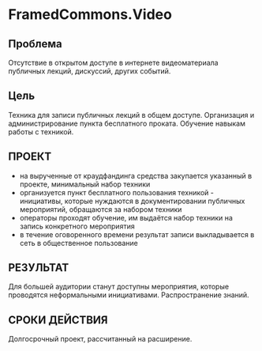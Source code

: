 # FramedCommons.Video

## Проблема
 Отсутствие в открытом доступе в интернете видеоматериала публичных лекций, дискуссий, других событий.  
 
## Цель
 Техника для записи публичных лекций в общем доступе. Организация и администрирование пункта бесплатного проката. Обучение навыкам работы с техникой.  
 
## ПРОЕКТ

- на вырученные от краудфандинга средства закупается указанный в проекте, минимальный набор техники 
- организуется пункт бесплатного пользования техникой - инициативы, которые нуждаются в документировании публичных мероприятий, обращаются за набором техники 
- операторы проходят обучение, им выдаётся набор техники на запись конкретного мероприятия 
- в течение оговоренного времени результат записи выкладывается в сеть в общественное пользование 


## РЕЗУЛЬТАТ 

Для большей аудитории станут доступны мероприятия, которые проводятся неформальными инициативами. Распространение знаний. 

## СРОКИ ДЕЙСТВИЯ 
Долгосрочный проект, рассчитанный на расширение.

